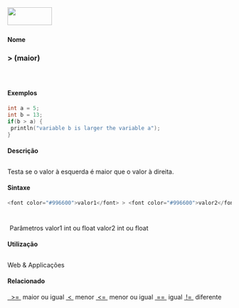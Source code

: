 <img height="40" src="../images/1pix.gif" width="100"/>
<img height="1" src="../images/1pix.gif" width="20"/>
<img height="1" src="../images/1pix.gif" width="555"/>

#### Nome
### > (maior)
<img height="25" src="../images/1pix.gif" width="1"/>

#### Exemplos

```pde
int a = 5; 
int b = 13; 
if(b > a) { 
 println("variable b is larger the variable a"); 
} 

```

#### Descrição
Testa se o valor à
esquerda é maior que o valor à direita.
<img height="25" src="../images/1pix.gif" width="1"/>

#### Sintaxe
```pde
<font color="#996600">valor1</font> > <font color="#996600">valor2</font>
            
```
<img height="25" src="../images/1pix.gif" width="1"/>
Parâmetros
valor1
int
ou float
valor2
int
ou float
<img height="25" src="../images/1pix.gif" width="1"/>

#### Utilização
 Web &
Applicações
<img height="25" src="../images/1pix.gif" width="1"/>

#### Relacionado
[ ](file:///F:/Software/Processing/Tradu%E7%E3o/www.processing.org/reference/br/greaterthan)[ >= ](greaterthanorequalto)
maior
ou igual
[ < ](lessthan)
menor
[ <= ](lessthanorequalto)
menor
ou igual
[ == ](equality)
igual
[ != ](inequality)
diferente
